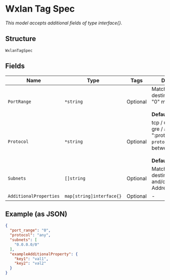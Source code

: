 
# Wxlan Tag Spec

*This model accepts additional fields of type interface{}.*

## Structure

`WxlanTagSpec`

## Fields

| Name | Type | Tags | Description |
|  --- | --- | --- | --- |
| `PortRange` | `*string` | Optional | Matched destination port, "0" means any<br><br>**Default**: `"0"` |
| `Protocol` | `*string` | Optional | tcp / udp / icmp / gre / any / ":protocol_number", `protocol_number` is between 1-254<br><br>**Default**: `"any"` |
| `Subnets` | `[]string` | Optional | Matched destination subnets and/or IP Addresses |
| `AdditionalProperties` | `map[string]interface{}` | Optional | - |

## Example (as JSON)

```json
{
  "port_range": "0",
  "protocol": "any",
  "subnets": [
    "0.0.0.0/0"
  ],
  "exampleAdditionalProperty": {
    "key1": "val1",
    "key2": "val2"
  }
}
```

